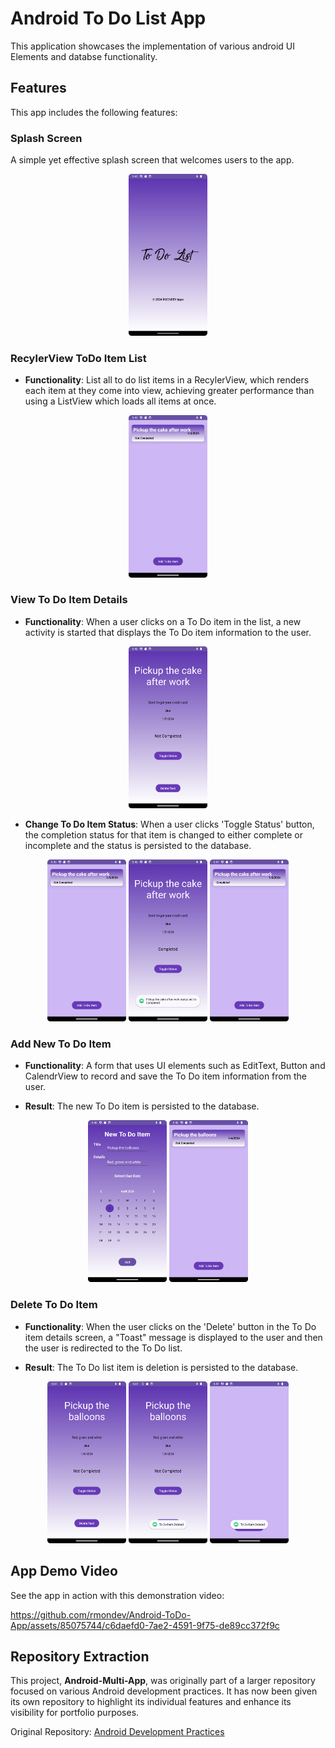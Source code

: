 # Android To Do List App

This application showcases the implementation of various android UI Elements and databse functionality.

## Features

This app includes the following features:

### Splash Screen

A simple yet effective splash screen that welcomes users to the app.

<p align="center">
  <img src="/screenshots/SplashScreen.png" alt="Splash Screen" style="width:25%;">
</p>

### RecylerView ToDo Item List

- **Functionality**: List all to do list items in a RecylerView, which renders each item at they come into view, achieving greater performance than using a ListView which loads all items at once. 

<p align="center">
  <img src="/screenshots/ToDoItemList.png" alt="Camera Permission Request" style="width:25%;">
</p>

### View To Do Item Details

- **Functionality**: When a user clicks on a To Do item in the list, a new activity is started that displays the To Do item information to the user.

<p align="center">
  <img src="/screenshots/ToDoItemDetails.png" alt="To Do Item Details" style="width:25%;">
</p>

- **Change To Do Item Status**: When a user clicks 'Toggle Status' button, the completion status for that item is changed to either complete or incomplete and the status is persisted to the database.

<p align="center">
  <img src="/screenshots/ToDoItemList.png" alt="To Do Item Status Change" style="width:25%;">
  <img src="/screenshots/ToDoItemStatusChange.png" alt="To Do Item Status Change" style="width:25%;">
  <img src="/screenshots/ToDoItemPostStatusChange.png" alt="To Do Item Status Change" style="width:25%;">
</p>

### Add New To Do Item

- **Functionality**: A form that uses UI elements such as EditText, Button and CalendrView to record and save the To Do item information from the user.

- **Result**: The new To Do item is persisted to the database.

<p align="center">
  <img src="/screenshots/AddNewToDoItem.png" alt="Add New To Do Item" style="width:25%;">
  <img src="/screenshots/NewToDoListItemAdded.png" alt="New To Do List Item Added" style="width:25%;">
</p>

### Delete To Do Item

- **Functionality**: When the user clicks on the 'Delete' button in the To Do item details screen, a "Toast" message is displayed to the user and then the user is redirected to the To Do list.

- **Result**: The To Do list item is deletion is persisted to the database.

<p align="center">
  <img src="/screenshots/ToDoItemPreDeletion.png" alt="To Do Item Pre Deletion" style="width:25%;">
  <img src="/screenshots/ToDoItemDeletion.png" alt="To Do Item Deletion" style="width:25%;">
  <img src="/screenshots/ToDoItemListPostDeletion.png" alt="To Do Item Post Deletion" style="width:25%;">
</p>

## App Demo Video

See the app in action with this demonstration video:

https://github.com/rmondev/Android-ToDo-App/assets/85075744/c6daefd0-7ae2-4591-9f75-de89cc372f9c

## Repository Extraction

This project, **Android-Multi-App**, was originally part of a larger repository focused on various Android development practices. It has now been given its own repository to highlight its individual features and enhance its visibility for portfolio purposes.

Original Repository: [Android Development Practices](https://github.com/rmondev/Android-Development/tree/main/Assignments/ToDoApplication_AS3)

